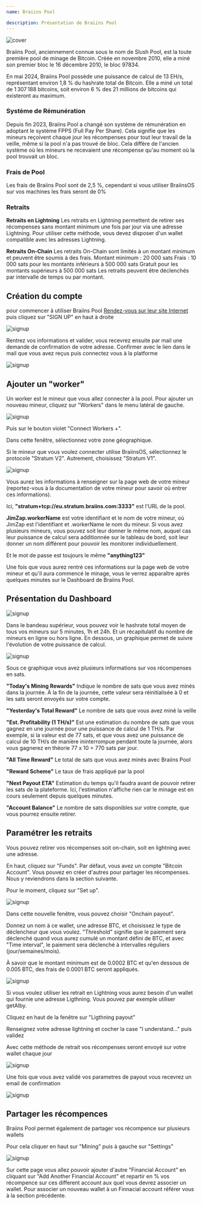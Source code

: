```yaml
---
name: Braiins Pool

description: Présentation de Braiins Pool
---
```


![cover](assets/1.png)


Braiins Pool, anciennement connue sous le nom de Slush Pool, est la toute première pool de minage de Bitcoin. Créée en novembre 2010, elle a miné son premier bloc le 16 décembre 2010, le bloc 97834.

En mai 2024, Braiins Pool possède une puissance de calcul de 13 EH/s, représentant environ 1,8 % du hashrate total de Bitcoin. Elle a miné un total de 1 307 188 bitcoins, soit environ 6 % des 21 millions de bitcoins qui existeront au maximum.

### Système de Rémunération

Depuis fin 2023, Braiins Pool a changé son système de rémunération en adoptant le système FPPS (Full Pay Per Share). Cela signifie que les mineurs reçoivent chaque jour les récompenses pour tout leur travail de la veille, même si la pool n'a pas trouvé de bloc. Cela diffère de l'ancien système où les mineurs ne recevaient une récompense qu'au moment où la pool trouvait un bloc.

### Frais de Pool

Les frais de Braiins Pool sont de 2,5 %, cependant si vous utiliser BraiinsOS sur vos machines les frais seront de 0%

### Retraits

**Retraits en Lightning**
Les retraits en Lightning permettent de retirer ses récompenses sans montant minimum une fois par jour via une adresse Lightning. 
Pour utiliser cette méthode, vous devez disposer d'un wallet compatible avec les adresses Lightning.

**Retraits On-Chain**
Les retraits On-Chain sont limités à un montant minimum et peuvent être soumis à des frais. 
Montant minimum : 20 000 sats
Frais : 10 000 sats pour les montants inférieurs à 500 000 sats
Gratuit pour les montants supérieurs à 500 000 sats
Les retraits peuvent être déclenchés par intervalle de temps ou par montant.

## Création du compte

 pour commencer à utiliser Braiins Pool [Rendez-vous sur leur site Internet](https://braiins.com/pool) puis cliquez sur "SIGN UP" en haut à droite


![signup](assets/3.png)

Rentrez vos informations et valider, vous recevrez ensuite par mail une demande de confirmation de votre adresse. Confirmer avec le lien dans le mail que vous avez reçus puis connectez vous à la platforme

![signup](assets/4.png)


## Ajouter un "worker"

Un worker est le mineur que vous allez connecter à la pool. Pour ajouter un nouveau mineur, cliquez sur "Workers" dans le menu latéral de gauche.

![signup](assets/7.png)

Puis sur le bouton violet "Connect Workers +".

Dans cette fenêtre, sélectionnez votre zone géographique.

Si le mineur que vous voulez connecter utilise BraiinsOS, sélectionnez le protocole "Stratum V2". Autrement, choisissez "Stratum V1".

![signup](assets/8.png)

Vous aurez les informations à renseigner sur la page web de votre mineur (reportez-vous à la documentation de votre mineur pour savoir où entrer ces informations).

Ici, **"stratum+tcp://eu.stratum.braiins.com:3333"** est l'URL de la pool.

**JimZap.workerName** est votre identifiant et le nom de votre mineur, où JimZap est l'identifiant et .workerName le nom du mineur. Si vous avez plusieurs mineurs, vous pouvez soit leur donner le même nom, auquel cas leur puissance de calcul sera additionnée sur le tableau de bord, soit leur donner un nom différent pour pouvoir les monitorer individuellement.

Et le mot de passe est toujours le même **"anything123"**

Une fois que vous aurez rentré ces informations sur la page web de votre mineur et qu'il aura commencé le minage, vous le verrez apparaître après quelques minutes sur le Dashboard de Braiins Pool.

## Présentation du Dashboard

![signup](assets/9.png)

Dans le bandeau supérieur, vous pouvez voir le hashrate total moyen de tous vos mineurs sur 5 minutes, 1h et 24h. Et un récapitulatif du nombre de mineurs en ligne ou hors ligne.
En dessous, un graphique permet de suivre l'évolution de votre puissance de calcul.

![signup](assets/10.png)

Sous ce graphique vous avez plusieurs informations sur vos récompenses en sats.

**"Today's Mining Rewards"** Indique le nombre de sats que vous avez minés dans la journée. À la fin de la journée, cette valeur sera réinitialisée à 0 et les sats seront envoyés sur votre compte.

**"Yesterday's Total Reward"** Le nombre de sats que vous avez miné la veille

**"Est. Profitability (1 TH/s)"** Est une estimation du nombre de sats que vous gagnez en une journée pour une puissance de calcul de 1 TH/s. Par exemple, si la valeur est de 77 sats, et que vous avez une puissance de calcul de 10 TH/s de manière ininterrompue pendant toute la journée, alors vous gagnerez en théorie 77 x 10 = 770 sats par jour.

**"All Time Reward"** Le total de sats que vous avez minés avec Braiins Pool

**"Reward Scheme"** Le taux de frais appliqué par la pool

**"Next Payout ETA"** Estimation du temps qu'il faudra avant de pouvoir retirer les sats de la plateforme. Ici, l'estimation n'affiche rien car le minage est en cours seulement depuis quelques minutes.

**"Account Balance"** Le nombre de sats disponibles sur votre compte, que vous pourrez ensuite retirer.


## Paramétrer les retraits

Vous pouvez retirer vos récompenses soit on-chain, soit en lightning avec une adresse.

En haut, cliquez sur "Funds". Par défaut, vous avez un compte "Bitcoin Account". Vous pouvez en créer d'autres pour partager les récompenses. Nous y reviendrons dans la section suivante.

Pour le moment, cliquez sur "Set up".

![signup](assets/17.png)

Dans cette nouvelle fenêtre, vous pouvez choisir "Onchain payout". 

Donnez un nom à ce wallet, une adresse BTC, et choisissez le type de déclencheur que vous voulez. "Threshold" signifie que le paiement sera déclenché quand vous aurez cumulé un montant défini de BTC, et avec "Time interval", le paiement sera déclenché à intervalles réguliers (jour/semaines/mois).

À savoir que le montant minimum est de 0.0002 BTC et qu'en dessous de 0.005 BTC, des frais de 0.0001 BTC seront appliqués.

![signup](assets/18.png)

Si vous voulez utiliser les retrait en Lightning vous aurez besoin d'un wallet qui fournie une adresse Ligthning. Vous pouvez par exemple utiliser getAlby.

Cliquez en haut de la fenêtre sur "Ligthning payout"

Renseignez votre adresse lightning et cocher la case "I understand..." puis validez

Avec cette méthode de retrait vos récompenses seront envoyé sur votre wallet chaque jour

![signup](assets/14.png)

Une fois que vous avez validé vos parametres de payout vous recevrez un email de confirmation

![signup](assets/15.png)

## Partager les récompences

Braiins Pool permet également de partager vos récompence sur plusieurs wallets

Pour cela cliquer en haut sur "Mining" puis à gauche sur "Settings"

![signup](assets/19.png)

Sur cette page vous allez pouvoir ajouter d'autre "Financial Account" en cliquant sur "Add Another Financial Account" et repartir en % vos récompence sur ces different account aux quel vous devrez associer un wallet. Pour associer un nouveau wallet à un Finnacial account référer vous à la section précédente.



